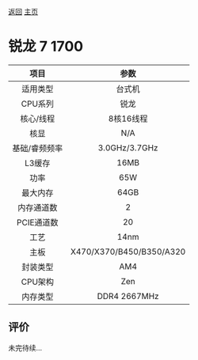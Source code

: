 [返回](../../../)  [主页](https://github.com/93Alliance/diy-pc/)

# 锐龙 7 1700

| 项目 | 参数 |
| :------: | :------: |
|适用类型 | 台式机|
|CPU系列| 锐龙 |
|核心/线程| 8核16线程|
|核显| N/A |
|基础/睿频频率 |3.0GHz/3.7GHz|
| L3缓存| 16MB|
|功率| 65W |
|最大内存| 64GB |
|内存通道数| 2 |
|PCIE通道数| 20 |
|工艺|14nm |
|主板| X470/X370/B450/B350/A320 |
|封装类型| AM4 |
|CPU架构|  Zen  |
|内存类型| DDR4 2667MHz |

## 评价

 未完待续...
